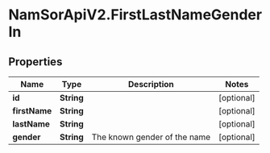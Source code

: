 # NamSorApiV2.FirstLastNameGenderIn

## Properties
Name | Type | Description | Notes
------------ | ------------- | ------------- | -------------
**id** | **String** |  | [optional] 
**firstName** | **String** |  | [optional] 
**lastName** | **String** |  | [optional] 
**gender** | **String** | The known gender of the name | [optional] 



